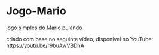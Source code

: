 # Jogo-Mario
jogo simples do Mario pulando


criado com base no seguinte vídeo, disponível no YouTube: https://youtu.be/r9buAwVBDhA
